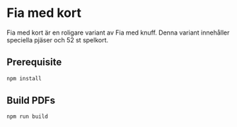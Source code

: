 # Fia med kort

Fia med kort är en roligare variant av Fia med knuff. Denna variant innehåller
speciella pjäser och 52 st spelkort.

## Prerequisite

```bash
npm install
```

## Build PDFs

```bash
npm run build
```
